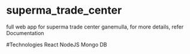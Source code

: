 # superma_trade_center
full web app for superma trade center ganemulla, for more details, refer Documentation

#Technologies
React
NodeJS
Mongo DB
